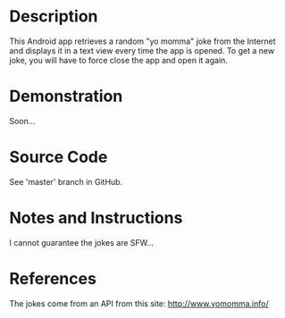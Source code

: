 # Description
This Android app retrieves a random "yo momma" joke from the Internet and displays it in a text view every time the app is opened. To get a new joke, you will have to force close the app and open it again.

# Demonstration
Soon...

# Source Code
See 'master' branch in GitHub.

# Notes and Instructions
I cannot guarantee the jokes are SFW...

# References
The jokes come from an API from this site: http://www.yomomma.info/
